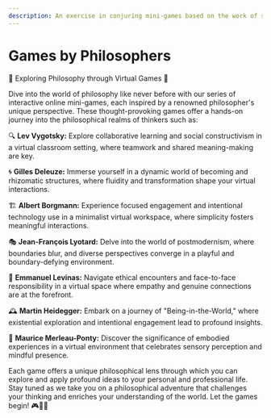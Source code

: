 ```yaml
---
description: An exercise in conjuring mini-games based on the work of stalwarts
---
```


# Games by Philosophers

🌟 Exploring Philosophy through Virtual Games 🌟

Dive into the world of philosophy like never before with our series of interactive online mini-games, each inspired by a renowned philosopher's unique perspective. These thought-provoking games offer a hands-on journey into the philosophical realms of thinkers such as:

🔍 **Lev Vygotsky:** Explore collaborative learning and social constructivism in a virtual classroom setting, where teamwork and shared meaning-making are key.

🌀 **Gilles Deleuze:** Immerse yourself in a dynamic world of becoming and rhizomatic structures, where fluidity and transformation shape your virtual interactions.

🏗️ **Albert Borgmann:** Experience focused engagement and intentional technology use in a minimalist virtual workspace, where simplicity fosters meaningful interactions.

🎭 **Jean-François Lyotard:** Delve into the world of postmodernism, where boundaries blur, and diverse perspectives converge in a playful and boundary-defying environment.

🌅 **Emmanuel Levinas:** Navigate ethical encounters and face-to-face responsibility in a virtual space where empathy and genuine connections are at the forefront.

🕰️ **Martin Heidegger:** Embark on a journey of "Being-in-the-World," where existential exploration and intentional engagement lead to profound insights.

🌿 **Maurice Merleau-Ponty:** Discover the significance of embodied experiences in a virtual environment that celebrates sensory perception and mindful presence.

Each game offers a unique philosophical lens through which you can explore and apply profound ideas to your personal and professional life. Stay tuned as we take you on a philosophical adventure that challenges your thinking and enriches your understanding of the world. Let the games begin! 🎮🧠🌌
